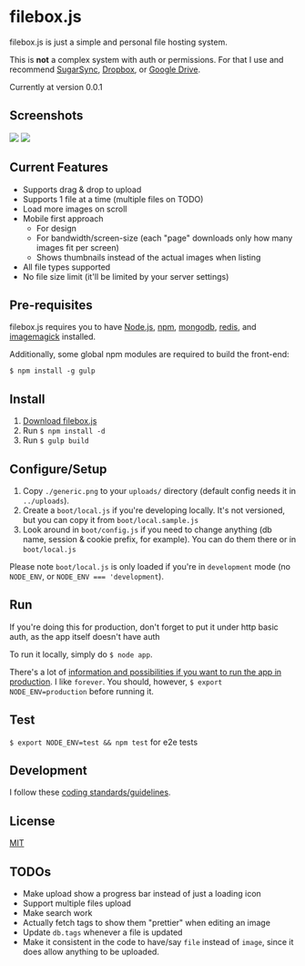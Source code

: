 # filebox.js

filebox.js is just a simple and personal file hosting system.

This is **not** a complex system with auth or permissions. For that I use and recommend [SugarSync](https://www.sugarsync.com/), [Dropbox](https://www.dropbox.com/), or [Google Drive](https://drive.google.com).

Currently at version 0.0.1

## Screenshots

![](http://share.brunobernardino.com/dfd5e2fe473a3b8.png) ![](http://share.brunobernardino.com/a04499fcbfbf88d.png)

## Current Features

- Supports drag & drop to upload
- Supports 1 file at a time (multiple files on TODO)
- Load more images on scroll
- Mobile first approach
  - For design
  - For bandwidth/screen-size (each "page" downloads only how many images fit per screen)
  - Shows thumbnails instead of the actual images when listing
- All file types supported
- No file size limit (it'll be limited by your server settings)

## Pre-requisites

filebox.js requires you to have [Node.js](http://nodejs.org/), [npm](https://www.npmjs.org/), [mongodb](http://www.mongodb.org/), [redis](http://redis.io/), and [imagemagick](http://www.imagemagick.org/) installed.

Additionally, some global npm modules are required to build the front-end:

```
$ npm install -g gulp
```

## Install

1. [Download filebox.js](https://github.com/BrunoBernardino/filebox.js/archive/master.zip)
2. Run `$ npm install -d`
3. Run `$ gulp build`

## Configure/Setup

1. Copy `./generic.png` to your `uploads/` directory (default config needs it in `../uploads`).
2. Create a `boot/local.js` if you're developing locally. It's not versioned, but you can copy it from `boot/local.sample.js`
3. Look around in `boot/config.js` if you need to change anything (db name, session & cookie prefix, for example). You can do them there or in `boot/local.js`

Please note `boot/local.js` is only loaded if you're in `development` mode (no `NODE_ENV`, or `NODE_ENV === 'development`).

## Run

If you're doing this for production, don't forget to put it under http basic auth, as the app itself doesn't have auth

To run it locally, simply do `$ node app`.

There's a lot of [information and possibilities if you want to run the app in production](http://stackoverflow.com/questions/8386455/deploying-a-production-node-js-server). I like `forever`. You should, however, `$ export NODE_ENV=production` before running it.

## Test

`$ export NODE_ENV=test && npm test` for e2e tests

## Development

I follow these [coding standards/guidelines](http://jscode.org/readable).

## License

[MIT](http://opensource.org/licenses/MIT)

## TODOs

- Make upload show a progress bar instead of just a loading icon
- Support multiple files upload
- Make search work
- Actually fetch tags to show them "prettier" when editing an image
- Update `db.tags` whenever a file is updated
- Make it consistent in the code to have/say `file` instead of `image`, since it does allow anything to be uploaded.